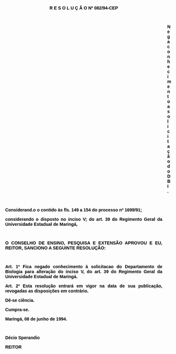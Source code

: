 <BODY TEXT="#000000">

<FONT FACE="Arial"><P ALIGN="JUSTIFY"></P>
<B><P ALIGN="CENTER">R E S O L U &Ccedil; &Atilde; O  Nº 082/94-CEP</P>
<P ALIGN="CENTER"></P>
<P ALIGN="CENTER">&nbsp;</P><DIR>
<DIR>
<DIR>
<DIR>
<DIR>
<DIR>
<DIR>
<DIR>
<DIR>
<DIR>
<DIR>
<DIR>
<DIR>

</B><P ALIGN="JUSTIFY">Nega conhecimento a solicita&ccedil;&atilde;o do DBI.</P>
<P ALIGN="JUSTIFY"></P>
<P ALIGN="JUSTIFY">&nbsp;</P></DIR>
</DIR>
</DIR>
</DIR>
</DIR>
</DIR>
</DIR>
</DIR>
</DIR>
</DIR>
</DIR>
</DIR>
</DIR>

<P ALIGN="JUSTIFY">Considerand.o o contido &agrave;s fls. 149 a 154 do processo nº 1699/91;</P>
<P ALIGN="JUSTIFY">considerando o disposto no inciso V; do art. 39 do Regimento Geral da Universidade Estadual de Maring&aacute;,</P>
<P ALIGN="JUSTIFY"></P>
<B><P ALIGN="JUSTIFY">&nbsp;</P>
<P ALIGN="JUSTIFY">O CONSELHO DE ENSINO, PESQUISA E EXTENS&Atilde;O APROVOU E EU, REITOR, SANCIONO A SEGUINTE RESOLU&Ccedil;&Atilde;O</B>:</P>
<P ALIGN="JUSTIFY"></P>
<P ALIGN="JUSTIFY">&nbsp;</P>
<B><P ALIGN="JUSTIFY">Art. 1º</B> Fica negado conhecimento &agrave; solicitacao do Departamento de Biologia para altera&ccedil;&atilde;o do inciso V, do art. 39 do Regimento Geral da Universidade Estadual de Maring&aacute;.</P>
<B><P ALIGN="JUSTIFY">Art. 2º</B> Esta resolu&ccedil;&atilde;o entrar&aacute; em vigor na data de sua publica&ccedil;&atilde;o, revogadas as disposi&ccedil;&otilde;es em contr&aacute;rio.</P>
<P ALIGN="JUSTIFY">D&ecirc;-se ci&ecirc;ncia.</P>
<P ALIGN="JUSTIFY">Cumpra-se.</P>
<P ALIGN="JUSTIFY"></P>
<P ALIGN="JUSTIFY">Maring&aacute;, 08 de junho de 1994.</P>
<P ALIGN="JUSTIFY"></P>
<P ALIGN="JUSTIFY">&nbsp;</P>
<P ALIGN="JUSTIFY">D&eacute;cio Sperandio</P>
<B><P ALIGN="JUSTIFY">REITOR</P></B></FONT></BODY>
